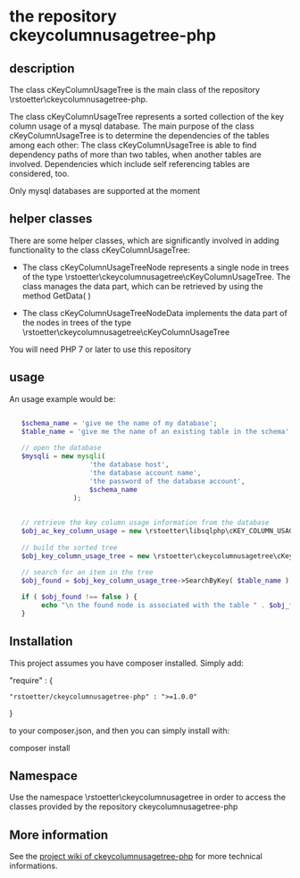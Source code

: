 # the repository ckeycolumnusagetree-php

## description  

The class cKeyColumnUsageTree is the main class of the repository \\rstoetter\\ckeycolumnusagetree-php.

The class cKeyColumnUsageTree represents a sorted collection of the key column usage of a mysql database. The main purpose of the class
cKeyColumnUsageTree is to determine the dependencies of the tables among each other: The class cKeyColumnUsageTree is able
to find dependency paths of more than two tables, when another tables are involved. Dependencies which include self referencing 
tables are considered, too.

Only mysql databases are supported at the moment

## helper classes

There are some helper classes, which are significantly involved in adding functionality to the class cKeyColumnUsageTree:

* The class cKeyColumnUsageTreeNode represents a single node in trees of the type \\rstoetter\\ckeycolumnusagetree\\cKeyColumnUsageTree. The class manages the data part, which can be retrieved by using the method GetData( )

* The class cKeyColumnUsageTreeNodeData implements the data part of the nodes in trees of the type \\rstoetter\\ckeycolumnusagetree\\cKeyColumnUsageTree

You will need PHP 7 or later to use this repository

## usage

An usage example would be:

```php

   $schema_name = 'give me the name of my database';
   $table_name = 'give me the name of an existing table in the schema';
  
   // open the database
   $mysqli = new mysqli(
                    'the database host',
                    'the database account name',
                    'the password of the database account',
                    $schema_name
                );
  
  
   // retrieve the key column usage information from the database
   $obj_ac_key_column_usage = new \rstoetter\libsqlphp\cKEY_COLUMN_USAGE( $schema_name, $mysqli );
  
   // build the sorted tree
   $obj_key_column_usage_tree = new \rstoetter\ckeycolumnusagetree\cKeyColumnUsageTree( $obj_ac_key_column_usage );
  
   // search for an item in the tree
   $obj_found = $obj_key_column_usage_tree->SearchByKey( $table_name ); 

   if ( $obj_found !== false ) {
        echo "\n the found node is associated with the table " . $obj_found->GetData( )->m_table_name;
   }


```


## Installation

This project assumes you have composer installed. Simply add:

"require" : {

    "rstoetter/ckeycolumnusagetree-php" : ">=1.0.0"

}

to your composer.json, and then you can simply install with:

composer install

## Namespace

Use the namespace \rstoetter\ckeycolumnusagetree in order to access the classes provided by the repository ckeycolumnusagetree-php

## More information

See the [project wiki of ckeycolumnusagetree-php](https://github.com/rstoetter/ckeycolumnusagetree-php/wiki) for more technical informations.


